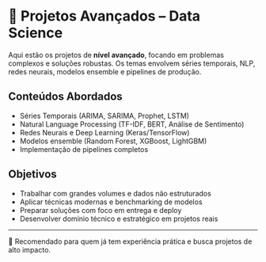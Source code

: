 # 🔴 Projetos Avançados – Data Science

Aqui estão os projetos de **nível avançado**, focando em problemas complexos e soluções robustas. Os temas envolvem séries temporais, NLP, redes neurais, modelos ensemble e pipelines de produção.

## Conteúdos Abordados

- Séries Temporais (ARIMA, SARIMA, Prophet, LSTM)
- Natural Language Processing (TF-IDF, BERT, Análise de Sentimento)
- Redes Neurais e Deep Learning (Keras/TensorFlow)
- Modelos ensemble (Random Forest, XGBoost, LightGBM)
- Implementação de pipelines completos

## Objetivos

- Trabalhar com grandes volumes e dados não estruturados
- Aplicar técnicas modernas e benchmarking de modelos
- Preparar soluções com foco em entrega e deploy
- Desenvolver domínio técnico e estratégico em projetos reais

---

🚀 Recomendado para quem já tem experiência prática e busca projetos de alto impacto.
